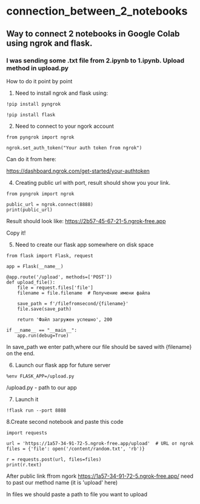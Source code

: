 # connection_between_2_notebooks
## Way to connect 2 notebooks in Google Colab using ngrok and flask. 
### I was sending some .txt file from 2.ipynb to 1.ipynb. Upload method in upload.py

 How to do it point by point

1. Need to install ngrok and flask using:
  
 ```!pip install pyngrok```

 ```!pip install flask```
 
2. Need to connect to your ngork account

```
from pyngrok import ngrok

ngrok.set_auth_token("Your auth token from ngrok")

```

 Can do it from here:

 https://dashboard.ngrok.com/get-started/your-authtoken

4. Creating public url with port, result should show you your link.

```
from pyngrok import ngrok

public_url = ngrok.connect(8888)
print(public_url)

```

Result should look like: https://2b57-45-67-21-5.ngrok-free.app

Copy it!

5. Need to create our flask app somewhere on disk space

```
from flask import Flask, request

app = Flask(__name__)

@app.route('/upload', methods=['POST'])
def upload_file():
    file = request.files['file']
    filename = file.filename  # Получение имени файла

    save_path = f'/filefromsecond/{filename}'  
    file.save(save_path)

    return 'Файл загружен успешно', 200

if __name__ == "__main__":
    app.run(debug=True)
```

In save_path we enter path,where our file should be saved with {filename} on the end.

6. Launch our flask app for future server

```
%env FLASK_APP=/upload.py
```

/upload.py - path to our app

7. Launch it

```
!flask run --port 8888
```

8.Create second notebook and paste this code

```
import requests

url = 'https://1a57-34-91-72-5.ngrok-free.app/upload'  # URL от ngrok
files = {'file': open('/content/random.txt', 'rb')}

r = requests.post(url, files=files)
print(r.text)
```

After public link ffrom ngork https://1a57-34-91-72-5.ngrok-free.app/ need to past our method name (it is 'upload' here)

In files we should paste a path to file you want to upload

